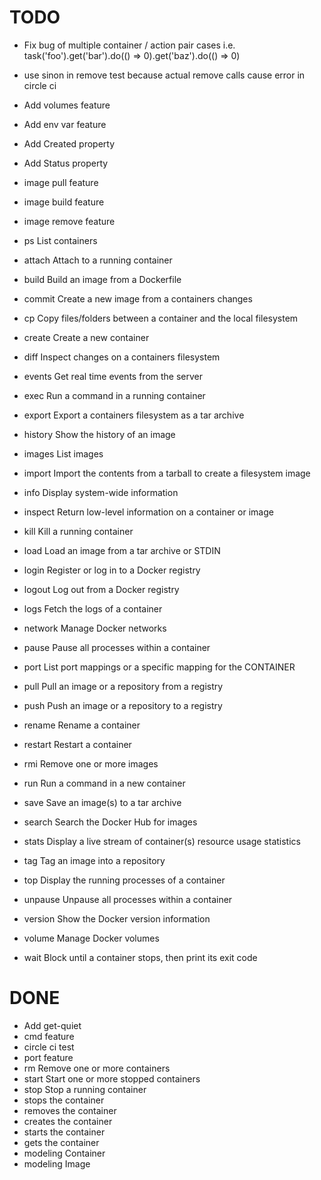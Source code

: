 # TODO

- Fix bug of multiple container / action pair cases i.e. task('foo').get('bar').do(() => 0).get('baz').do(() => 0)
- use sinon in remove test because actual remove calls cause error in circle ci
- Add volumes feature
- Add env var feature
- Add Created property
- Add Status property
- image pull feature
- image build feature
- image remove feature

- ps        List containers
- attach    Attach to a running container
- build     Build an image from a Dockerfile
- commit    Create a new image from a containers changes
- cp        Copy files/folders between a container and the local filesystem
- create    Create a new container
- diff      Inspect changes on a containers filesystem
- events    Get real time events from the server
- exec      Run a command in a running container
- export    Export a containers filesystem as a tar archive
- history   Show the history of an image
- images    List images
- import    Import the contents from a tarball to create a filesystem image
- info      Display system-wide information
- inspect   Return low-level information on a container or image
- kill      Kill a running container
- load      Load an image from a tar archive or STDIN
- login     Register or log in to a Docker registry
- logout    Log out from a Docker registry
- logs      Fetch the logs of a container
- network   Manage Docker networks
- pause     Pause all processes within a container
- port      List port mappings or a specific mapping for the CONTAINER
- pull      Pull an image or a repository from a registry
- push      Push an image or a repository to a registry
- rename    Rename a container
- restart   Restart a container
- rmi       Remove one or more images
- run       Run a command in a new container
- save      Save an image(s) to a tar archive
- search    Search the Docker Hub for images
- stats     Display a live stream of container(s) resource usage statistics
- tag       Tag an image into a repository
- top       Display the running processes of a container
- unpause   Unpause all processes within a container
- version   Show the Docker version information
- volume    Manage Docker volumes
- wait      Block until a container stops, then print its exit code

# DONE
- Add get-quiet
- cmd feature
- circle ci test
- port feature
- rm        Remove one or more containers
- start     Start one or more stopped containers
- stop      Stop a running container
- stops the container
- removes the container
- creates the container
- starts the container
- gets the container
- modeling Container
- modeling Image
